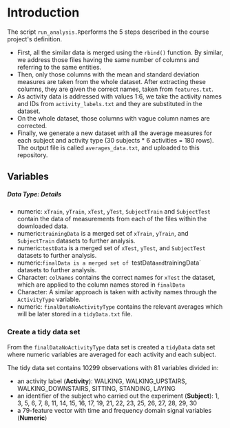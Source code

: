 # Introduction

The script `run_analysis.R`performs the 5 steps described in the course project's definition.

* First, all the similar data is merged using the `rbind()` function. By similar, we address those files having the same number of columns and referring to the same entities.
* Then, only those columns with the mean and standard deviation measures are taken from the whole dataset. After extracting these columns, they are given the correct names, taken from `features.txt`.
* As activity data is addressed with values 1:6, we take the activity names and IDs from `activity_labels.txt` and they are substituted in the dataset.
* On the whole dataset, those columns with vague column names are corrected.
* Finally, we generate a new dataset with all the average measures for each subject and activity type (30 subjects * 6 activities = 180 rows). The output file is called `averages_data.txt`, and uploaded to this repository.

## Variables
##### Data Type: Details
* numeric: `xTrain`, `yTrain`, `xTest`, `yTest`, `SubjectTrain` and `SubjectTest` contain the data of measurements from each of the files within the downloaded data.
* numeric:`trainingData` is a merged set of `xTrain`, `yTrain`, and `SubjectTrain` datasets to further analysis.
* numeric:`testData` is a merged set of `xTest`, `yTest`, and `SubjectTest` datasets to further analysis.
* numeric:`finalData is a merged set of `testData` and `trainingData` datasets to further analysis.
* Character: `colNames` contains the correct names for `xTest` the dataset, which are applied to the column names stored in `finalData`
* Character: A similar approach is taken with activity names through the `ActivityType` variable.
* numeric: `finalDataNoActivityType` contains the relevant averages which will be later stored in a `tidyData.txt` file.

### Create a tidy data set

From the `finalDataNoActivityType` data set is created a `tidyData` data set where numeric
variables are averaged for each activity and each subject.

The tidy data set contains 10299 observations with 81 variables divided in:

*  an activity label (__Activity__): WALKING, WALKING_UPSTAIRS, WALKING_DOWNSTAIRS, SITTING, STANDING, LAYING
*  an identifier of the subject who carried out the experiment (__Subject__):
   1, 3, 5, 6, 7, 8, 11, 14, 15, 16, 17, 19, 21, 22, 23, 25, 26, 27, 28, 29, 30
*  a 79-feature vector with time and frequency domain signal variables (__Numeric__)
